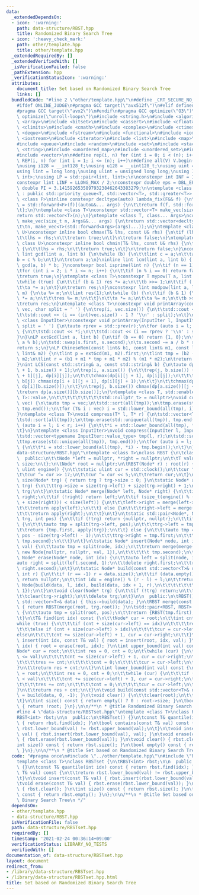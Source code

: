 ```yaml
---
data:
  _extendedDependsOn:
  - icon: ':warning:'
    path: data-structure/RBST.hpp
    title: Randomized Binary Search Tree
  - icon: ':heavy_check_mark:'
    path: other/template.hpp
    title: other/template.hpp
  _extendedRequiredBy: []
  _extendedVerifiedWith: []
  _isVerificationFailed: false
  _pathExtension: hpp
  _verificationStatusIcon: ':warning:'
  attributes:
    document_title: Set based on Randomized Binary Search Tree
    links: []
  bundledCode: "#line 2 \"other/template.hpp\"\n#define _CRT_SECURE_NO_WARNINGS\n\
    #ifdef ONLINE_JUDGE\n#pragma GCC target(\"avx512f\")\n#elif defined EVAL\n#else\n\
    #pragma GCC target(\"avx2\")\n#endif\n#pragma GCC optimize(\"O3\")\n#pragma GCC\
    \ optimize(\"unroll-loops\")\n#include <string.h>\n#include <algorithm>\n#include\
    \ <array>\n#include <bitset>\n#include <cassert>\n#include <cfloat>\n#include\
    \ <climits>\n#include <cmath>\n#include <complex>\n#include <ctime>\n#include\
    \ <deque>\n#include <fstream>\n#include <functional>\n#include <iomanip>\n#include\
    \ <iostream>\n#include <iterator>\n#include <list>\n#include <map>\n#include <memory>\n\
    #include <queue>\n#include <random>\n#include <set>\n#include <stack>\n#include\
    \ <string>\n#include <unordered_map>\n#include <unordered_set>\n#include <utility>\n\
    #include <vector>\n\n#define rep(i, n) for (int i = 0; i < (n); i++)\n#define\
    \ REP(i, n) for (int i = 1; i <= (n); i++)\n#define all(V) V.begin(), V.end()\n\
    \nusing i128 = __int128_t;\nusing u128 = __uint128_t;\nusing uint = unsigned int;\n\
    using lint = long long;\nusing ulint = unsigned long long;\nusing IP = std::pair<int,\
    \ int>;\nusing LP = std::pair<lint, lint>;\n\nconstexpr int INF = INT_MAX / 2;\n\
    constexpr lint LINF = LLONG_MAX / 2;\nconstexpr double eps = DBL_EPSILON;\nconstexpr\
    \ double PI = 3.141592653589793238462643383279;\n\ntemplate <class T>\nclass prique\
    \ : public std::priority_queue<T, std::vector<T>, std::greater<T>> {\n};\ntemplate\
    \ <class F>\ninline constexpr decltype(auto) lambda_fix(F&& f) {\n\treturn [f\
    \ = std::forward<F>(f)](auto&&... args) {\n\t\treturn f(f, std::forward<decltype(args)>(args)...);\n\
    \t};\n}\ntemplate <class T>\nconstexpr std::vector<T> make_vec(size_t n) {\n\t\
    return std::vector<T>(n);\n}\ntemplate <class T, class... Args>\nconstexpr auto\
    \ make_vec(size_t n, Args&&... args) {\n\treturn std::vector<decltype(make_vec<T>(args...))>(\n\
    \t\tn, make_vec<T>(std::forward<Args>(args)...));\n}\ntemplate <class T, class\
    \ U>\nconstexpr inline bool chmax(T& lhs, const U& rhs) {\n\tif (lhs < rhs) {\n\
    \t\tlhs = rhs;\n\t\treturn true;\n\t}\n\treturn false;\n}\ntemplate <class T,\
    \ class U>\nconstexpr inline bool chmin(T& lhs, const U& rhs) {\n\tif (lhs > rhs)\
    \ {\n\t\tlhs = rhs;\n\t\treturn true;\n\t}\n\treturn false;\n}\nconstexpr inline\
    \ lint gcd(lint a, lint b) {\n\twhile (b) {\n\t\tlint c = a;\n\t\ta = b;\n\t\t\
    b = c % b;\n\t}\n\treturn a;\n}\ninline lint lcm(lint a, lint b) { return a /\
    \ gcd(a, b) * b; }\nconstexpr bool isprime(lint n) {\n\tif (n == 1) return false;\n\
    \tfor (int i = 2; i * i <= n; i++) {\n\t\tif (n % i == 0) return false;\n\t}\n\
    \treturn true;\n}\ntemplate <class T>\nconstexpr T mypow(T a, lint b) {\n\tT res(1);\n\
    \twhile (true) {\n\t\tif (b & 1) res *= a;\n\t\tb >>= 1;\n\t\tif (!b) break;\n\
    \t\ta *= a;\n\t}\n\treturn res;\n}\nconstexpr lint modpow(lint a, lint b, lint\
    \ m) {\n\ta %= m;\n\tlint res(1);\n\twhile (b) {\n\t\tif (b & 1) {\n\t\t\tres\
    \ *= a;\n\t\t\tres %= m;\n\t\t}\n\t\ta *= a;\n\t\ta %= m;\n\t\tb >>= 1;\n\t}\n\
    \treturn res;\n}\ntemplate <class T>\nconstexpr void printArray(const std::vector<T>&\
    \ vec, char split = ' ') {\n\trep(i, vec.size()) {\n\t\tstd::cout << vec[i];\n\
    \t\tstd::cout << (i == (int)vec.size() - 1 ? '\\n' : split);\n\t}\n}\ntemplate\
    \ <class InputIter>\nconstexpr void printArray(InputIter l, InputIter r, char\
    \ split = ' ') {\n\tauto rprev = std::prev(r);\n\tfor (auto i = l; i != r; i++)\
    \ {\n\t\tstd::cout << *i;\n\t\tstd::cout << (i == rprev ? '\\n' : split);\n\t\
    }\n}\nLP extGcd(lint a, lint b) {\n\tif (b == 0) return {1, 0};\n\tLP s = extGcd(b,\
    \ a % b);\n\tstd::swap(s.first, s.second);\n\ts.second -= a / b * s.first;\n\t\
    return s;\n}\nLP ChineseRem(const lint& b1, const lint& m1, const lint& b2, const\
    \ lint& m2) {\n\tlint p = extGcd(m1, m2).first;\n\tlint tmp = (b2 - b1) * p %\
    \ m2;\n\tlint r = (b1 + m1 * tmp + m1 * m2) % (m1 * m2);\n\treturn {r, m1 * m2};\n\
    }\nint LCS(const std::string& a, const std::string& b) {\n\tauto dp = make_vec<int>(a.size()\
    \ + 1, b.size() + 1);\n\trep(i, a.size()) {\n\t\trep(j, b.size()) {\n\t\t\tchmax(dp[i\
    \ + 1][j], dp[i][j]);\n\t\t\tchmax(dp[i][j + 1], dp[i][j]);\n\t\t\tif (a[i] ==\
    \ b[j]) chmax(dp[i + 1][j + 1], dp[i][j] + 1);\n\t\t}\n\t\tchmax(dp[i + 1][b.size()],\
    \ dp[i][b.size()]);\n\t}\n\trep(j, b.size()) chmax(dp[a.size()][j + 1], dp[a.size()][j]);\n\
    \treturn dp[a.size()][b.size()];\n}\ntemplate <class T, std::enable_if_t<std::is_convertible<int,\
    \ T>::value,\n\t\t\t\t\t\t\t\t\tstd::nullptr_t> = nullptr>\nvoid compress(std::vector<T>&\
    \ vec) {\n\tauto tmp = vec;\n\tstd::sort(all(tmp));\n\ttmp.erase(std::unique(all(tmp)),\
    \ tmp.end());\n\tfor (T& i : vec) i = std::lower_bound(all(tmp), i) - tmp.begin();\n\
    }\ntemplate <class T>\nvoid compress(T* l, T* r) {\n\tstd::vector<T> tmp(l, r);\n\
    \tstd::sort(all(tmp));\n\ttmp.erase(std::unique(all(tmp)), tmp.end());\n\tfor\
    \ (auto i = l; i < r; i++) {\n\t\t*i = std::lower_bound(all(tmp), *i) - tmp.begin();\n\
    \t}\n}\ntemplate <class InputIter>\nvoid compress(InputIter l, InputIter r) {\n\
    \tstd::vector<typename InputIter::value_type> tmp(l, r);\n\tstd::sort(all(tmp));\n\
    \ttmp.erase(std::unique(all(tmp)), tmp.end());\n\tfor (auto i = l; i < r; i++)\
    \ {\n\t\t*i = std::lower_bound(all(tmp), *i) - tmp.begin();\n\t}\n}\n#line 3 \"\
    data-structure/RBST.hpp\"\ntemplate <class T>\nclass RBST {\n\tclass Node {\n\t\
    \  public:\n\t\tNode *left = nullptr, *right = nullptr;\n\t\tT value;\n\t\tsize_t\
    \ size;\n\t};\n\tNode* root = nullptr;\n\tRBST(Node* r) : root(r) {}\n\tstatic\
    \ ulint engine() {\n\t\tstatic ulint cur = std::clock();\n\t\tcur ^= cur << 13;\n\
    \t\tcur ^= cur >> 17;\n\t\tcur ^= cur << 5;\n\t\treturn cur;\n\t}\n\tstatic size_t\
    \ size(Node* trg) { return trg ? trg->size : 0; }\n\tstatic Node* apply(Node*\
    \ trg) {\n\t\ttrg->size = size(trg->left) + size(trg->right) + 1;\n\t\treturn\
    \ trg;\n\t}\n\tstatic Node* merge(Node* left, Node* right) {\n\t\tif (!left) return\
    \ right;\n\t\tif (!right) return left;\n\t\tif (size_t(engine() % (size(left)\
    \ + size(right))) < size(left)) {\n\t\t\tleft->right = merge(left->right, right);\n\
    \t\t\treturn apply(left);\n\t\t} else {\n\t\t\tright->left = merge(left, right->left);\n\
    \t\t\treturn apply(right);\n\t\t}\n\t}\n\tstatic std::pair<Node*, Node*> split(Node*\
    \ trg, int pos) {\n\t\tif (!trg) return {nullptr, nullptr};\n\t\tif (pos <= size(trg->left))\
    \ {\n\t\t\tauto tmp = split(trg->left, pos);\n\t\t\ttrg->left = tmp.second;\n\t\
    \t\treturn {tmp.first, apply(trg)};\n\t\t} else {\n\t\t\tauto tmp = split(trg->right,\
    \ pos - size(trg->left) - 1);\n\t\t\ttrg->right = tmp.first;\n\t\t\treturn {apply(trg),\
    \ tmp.second};\n\t\t}\n\t}\n\tstatic Node* insert(Node* node, int idx, const T&\
    \ val) {\n\t\tauto tmp = split(node, idx);\n\t\treturn merge(merge(tmp.first,\
    \ new Node{nullptr, nullptr, val, 1}),\n\t\t\t\t\t tmp.second);\n\t}\n\tstatic\
    \ Node* erase(Node* node, int idx) {\n\t\tauto left = split(node, idx);\n\t\t\
    auto right = split(left.second, 1);\n\t\tdelete right.first;\n\t\treturn merge(left.first,\
    \ right.second);\n\t}\n\tstatic Node* build(const std::vector<T>& data, int l,\
    \ int r) {\n\t\tif (r == -1) r = data.size();\n\t\tif (data.empty() || l >= r)\
    \ return nullptr;\n\t\tint idx = engine() % (r - l) + l;\n\t\treturn apply(new\
    \ Node{build(data, l, idx), build(data, idx + 1, r),\n\t\t\t\t\t\t\t  data[idx],\
    \ 1});\n\t}\n\tvoid clear(Node* trg) {\n\t\tif (!trg) return;\n\t\tclear(trg->left);\n\
    \t\tclear(trg->right);\n\t\tdelete trg;\n\t}\n\n  public:\n\tRBST() {}\n\tRBST(const\
    \ std::vector<T>& data) { this->build(data); }\n\tRBST merge(const RBST& trg)\
    \ { return RBST(merge(root, trg.root)); }\n\tstd::pair<RBST, RBST> split(int pos)\
    \ {\n\t\tauto tmp = split(root, pos);\n\t\treturn {RBST(tmp.first), RBST(tmp.second)};\n\
    \t}\n\tT& find(int idx) const {\n\t\tNode* cur = root;\n\t\tint cnt = 0;\n\t\t\
    while (true) {\n\t\t\tif (cnt + size(cur->left) == idx)\n\t\t\t\treturn cur->value;\n\
    \t\t\telse if (cnt + size(cur->left) > idx)\n\t\t\t\tcur = cur->left;\n\t\t\t\
    else\n\t\t\t\tcnt += size(cur->left) + 1, cur = cur->right;\n\t\t}\n\t}\n\tvoid\
    \ insert(int idx, const T& val) { root = insert(root, idx, val); }\n\tvoid erase(int\
    \ idx) { root = erase(root, idx); }\n\tint upper_bound(int val) const {\n\t\t\
    Node* cur = root;\n\t\tint res = 0, cnt = 0;\n\t\twhile (cur) {\n\t\t\tif (cur->value\
    \ <= val)\n\t\t\t\tcnt += size(cur->left) + 1, cur = cur->right;\n\t\t\telse {\n\
    \t\t\t\tres += cnt;\n\t\t\t\tcnt = 0;\n\t\t\t\tcur = cur->left;\n\t\t\t}\n\t\t\
    }\n\t\treturn res + cnt;\n\t}\n\tint lower_bound(int val) const {\n\t\tNode* cur\
    \ = root;\n\t\tint res = 0, cnt = 0;\n\t\twhile (cur) {\n\t\t\tif (cur->value\
    \ < val)\n\t\t\t\tcnt += size(cur->left) + 1, cur = cur->right;\n\t\t\telse {\n\
    \t\t\t\tres += cnt;\n\t\t\t\tcnt = 0;\n\t\t\t\tcur = cur->left;\n\t\t\t}\n\t\t\
    }\n\t\treturn res + cnt;\n\t}\n\tvoid build(const std::vector<T>& data) { root\
    \ = build(data, 0, -1); }\n\tvoid clear() {\n\t\tclear(root);\n\t\troot = nullptr;\n\
    \t}\n\tint size() const { return empty() ? 0 : root->size; }\n\tbool empty() const\
    \ { return !root; }\n};\n\n/**\n * @title Randomized Binary Search Tree\n */\n\
    #line 4 \"data-structure/RBSTset.hpp\"\ntemplate <class T>\nclass RBSTset {\n\t\
    RBST<int> rbst;\n\n  public:\n\tRBSTset() {}\n\tconst T& quantile(int idx) const\
    \ { return rbst.find(idx); }\n\tbool contains(const T& val) const {\n\t\treturn\
    \ rbst.lower_bound(val) != rbst.upper_bound(val);\n\t}\n\tvoid insert(const T&\
    \ val) { rbst.insert(rbst.lower_bound(val), val); }\n\tvoid erase(const T& val)\
    \ { rbst.erase(rbst.lower_bound(val)); }\n\tvoid clear() { rbst.clear(); }\n\t\
    int size() const { return rbst.size(); }\n\tbool empty() const { return rbst.empty();\
    \ }\n};\n\n/**\n * @title Set based on Randomized Binary Search Tree\n */\n"
  code: "#pragma once\n#include \"../other/template.hpp\"\n#include \"RBST.hpp\"\n\
    template <class T>\nclass RBSTset {\n\tRBST<int> rbst;\n\n  public:\n\tRBSTset()\
    \ {}\n\tconst T& quantile(int idx) const { return rbst.find(idx); }\n\tbool contains(const\
    \ T& val) const {\n\t\treturn rbst.lower_bound(val) != rbst.upper_bound(val);\n\
    \t}\n\tvoid insert(const T& val) { rbst.insert(rbst.lower_bound(val), val); }\n\
    \tvoid erase(const T& val) { rbst.erase(rbst.lower_bound(val)); }\n\tvoid clear()\
    \ { rbst.clear(); }\n\tint size() const { return rbst.size(); }\n\tbool empty()\
    \ const { return rbst.empty(); }\n};\n\n/**\n * @title Set based on Randomized\
    \ Binary Search Tree\n */"
  dependsOn:
  - other/template.hpp
  - data-structure/RBST.hpp
  isVerificationFile: false
  path: data-structure/RBSTset.hpp
  requiredBy: []
  timestamp: '2021-02-24 00:36:14+09:00'
  verificationStatus: LIBRARY_NO_TESTS
  verifiedWith: []
documentation_of: data-structure/RBSTset.hpp
layout: document
redirect_from:
- /library/data-structure/RBSTset.hpp
- /library/data-structure/RBSTset.hpp.html
title: Set based on Randomized Binary Search Tree
---
```

